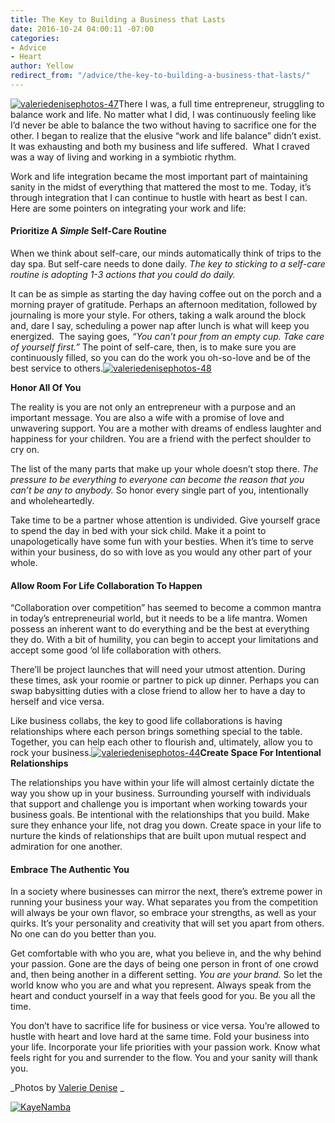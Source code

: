 ```yaml
---
title: The Key to Building a Business that Lasts
date: 2016-10-24 04:00:11 -07:00
categories:
- Advice
- Heart
author: Yellow
redirect_from: "/advice/the-key-to-building-a-business-that-lasts/"
---
```


[![valeriedenisephotos-47](https://yellow-blog-images.imgix.net/2016/10/ValerieDenisePhotos-47.jpg)](https://yellow-blog-images.imgix.net/2016/10/ValerieDenisePhotos-47.jpg)There I was, a full time entrepreneur, struggling to balance work and life. No matter what I did, I was continuously feeling like I’d never be able to balance the two without having to sacrifice one for the other. I began to realize that the elusive “work and life balance” didn’t exist. It was exhausting and both my business and life suffered.  What I craved was a way of living and working in a symbiotic rhythm.

Work and life integration became the most important part of maintaining sanity in the midst of everything that mattered the most to me. Today, it’s through integration that I can continue to hustle with heart as best I can. Here are some pointers on integrating your work and life:

#### **Prioritize A** **_Simple_** **Self-Care Routine**

When we think about self-care, our minds automatically think of trips to the day spa. But self-care needs to done daily. _The key to sticking to a self-care routine is adopting 1-3 actions that you could do daily._

It can be as simple as starting the day having coffee out on the porch and a morning prayer of gratitude. Perhaps an afternoon meditation, followed by journaling is more your style. For others, taking a walk around the block and, dare I say, scheduling a power nap after lunch is what will keep you energized.  The saying goes, _“You can’t pour from an empty cup. Take care of yourself first.”_ The point of self-care, then, is to make sure you are continuously filled, so you can do the work you oh-so-love and be of the best service to others.[![valeriedenisephotos-48](https://yellow-blog-images.imgix.net/2016/10/ValerieDenisePhotos-48.jpg)](https://yellow-blog-images.imgix.net/2016/10/ValerieDenisePhotos-48.jpg)

**Honor All Of You**

The reality is you are not only an entrepreneur with a purpose and an important message. You are also a wife with a promise of love and unwavering support. You are a mother with dreams of endless laughter and happiness for your children. You are a friend with the perfect shoulder to cry on.

The list of the many parts that make up your whole doesn’t stop there. _The pressure to be everything to everyone can become the reason that you can’t be any to anybody._ So honor every single part of you, intentionally and wholeheartedly.

Take time to be a partner whose attention is undivided. Give yourself grace to spend the day in bed with your sick child. Make it a point to unapologetically have some fun with your besties. When it’s time to serve within your business, do so with love as you would any other part of your whole.

#### **Allow Room For Life Collaboration To Happen**

“Collaboration over competition” has seemed to become a common mantra in today’s entrepreneurial world, but it needs to be a life mantra. Women possess an inherent want to do everything and be the best at everything they do. With a bit of humility, you can begin to accept your limitations and accept some good ‘ol life collaboration with others.

There’ll be project launches that will need your utmost attention. During these times, ask your roomie or partner to pick up dinner. Perhaps you can swap babysitting duties with a close friend to allow her to have a day to herself and vice versa.   

Like business collabs, the key to good life collaborations is having relationships where each person brings something special to the table. Together, you can help each other to flourish and, ultimately, allow you to rock your business.[![valeriedenisephotos-44](https://yellow-blog-images.imgix.net/2016/10/ValerieDenisePhotos-44.jpg)](https://yellow-blog-images.imgix.net/2016/10/ValerieDenisePhotos-44.jpg)**Create Space For Intentional Relationships**

The relationships you have within your life will almost certainly dictate the way you show up in your business. Surrounding yourself with individuals that support and challenge you is important when working towards your business goals. Be intentional with the relationships that you build. Make sure they enhance your life, not drag you down. Create space in your life to nurture the kinds of relationships that are built upon mutual respect and admiration for one another.

#### **Embrace The Authentic You**

In a society where businesses can mirror the next, there’s extreme power in running your business your way. What separates you from the competition will always be your own flavor, so embrace your strengths, as well as your quirks. It’s your personality and creativity that will set you apart from others. No one can do you better than you.

Get comfortable with who you are, what you believe in, and the why behind your passion. Gone are the days of being one person in front of one crowd and, then being another in a different setting. _You are your brand._ So let the world know who you are and what you represent. Always speak from the heart and conduct yourself in a way that feels good for you. Be you all the time.

You don’t have to sacrifice life for business or vice versa. You’re allowed to hustle with heart and love hard at the same time. Fold your business into your life. Incorporate your life priorities with your passion work. Know what feels right for you and surrender to the flow. You and your sanity will thank you.  

_Photos by [Valerie Denise](http://www.valeriedenisephotos.com/) _

[![KayeNamba](https://yellow-blog-images.imgix.net/2016/04/KayeNamba.jpg)](http://www.littlegoldenpenguin.com/)
